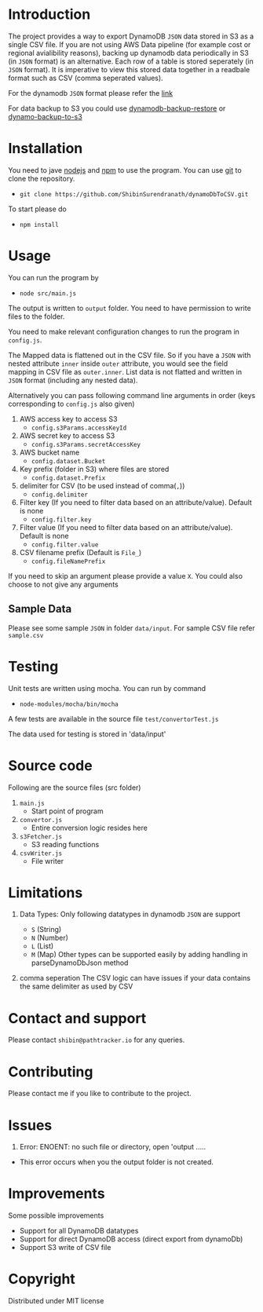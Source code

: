 # Introduction
The project provides a way to export DynamoDB `JSON` data stored in S3 as a single CSV file. 
If you are not using AWS Data pipeline (for example cost or regional avialibility reasons), backing up dynamodb data periodically in S3 (in `JSON` format) is an alternative. Each row of a table is stored seperately (in `JSON` format). It is imperative to view this stored data together in a readbale format such as CSV (comma seperated values).

For the dynamodb `JSON` format please refer the 
[link](http://docs.aws.amazon.com/amazondynamodb/latest/developerguide/Programming.LowLevelAPI.html#Programming.LowLevelAPI.ResponseFormat)

For data backup to S3 you could use [dynamodb-backup-restore](https://www.npmjs.com/package/dynamodb-backup-restore) or [dynamo-backup-to-s3](https://github.com/markitx/dynamo-backup-to-s3)

# Installation
You need to jave [nodejs](https://nodejs.org/en/) and [npm](https://www.npmjs.com/) to use the program. You can use 
[git](https://git-scm.com/) to clone the repository.
* `git clone https://github.com/ShibinSurendranath/dynamoDbToCSV.git` 

To start please do
* `npm install`

# Usage
You can run the program by 
* `node src/main.js`

The output is written to `output` folder. You need to have permission to write files to the folder.

You need to make relevant configuration changes to run the program in `config.js`.

The Mapped data is flattened out in the CSV file. So if you have a `JSON` with nested attribute `inner` inside `outer` attribute, you would see the field mapping in CSV file as `outer.inner`.
List data is not flatted and written in `JSON` format (including any nested data).

Alternatively you can pass following command line arguments in order (keys corresponding to `config.js` also given)
1. AWS access key to access S3
    * `config.s3Params.accessKeyId`
2. AWS secret key to access S3
    * `config.s3Params.secretAccessKey`
3. AWS bucket name
    * `config.dataset.Bucket`
4. Key prefix (folder in S3) where files are stored
    * `config.dataset.Prefix`
5. delimiter for CSV (to be used instead of comma(`,`))
    * `config.delimiter`
6. Filter key (If you need to filter data based on an attribute/value). Default is none
    * `config.filter.key`
7. Filter value (If you need to filter data based on an attribute/value). Default is none
    * `config.filter.value`
8. CSV filename prefix (Default is `File_`)
    * `config.fileNamePrefix`

If you need to skip an argument please provide a value `X`. You could also choose to not give any arguments

## Sample Data
Please see some sample `JSON` in folder `data/input`. For sample CSV file refer `sample.csv` 

# Testing
Unit tests are written using mocha. You can run by command
* `node-modules/mocha/bin/mocha`

A few tests are available in the source file `test/convertorTest.js`

The data used for testing is stored in 'data/input'

# Source code
Following are the source files (src folder)
1. `main.js` 
    * Start point of program
2. `convertor.js`
    * Entire conversion logic resides here
3. `s3Fetcher.js` 
    * S3 reading functions
4. `csvWriter.js`
    * File writer

# Limitations
1. Data Types: Only following datatypes in dynamodb `JSON` are support
    * `S` (String)
    * `N` (Number)
    * `L` (List)
    * `M` (Map)
Other types can be supported easily by adding handling in parseDynamoDbJson method

2. comma seperation
The CSV logic can have issues if your data contains the same delimiter as used by CSV

# Contact and support
Please contact `shibin@pathtracker.io` for any queries.

# Contributing
Please contact me if you like to contribute to the project.

# Issues
1. Error: ENOENT: no such file or directory, open 'output .....
* This error occurs when you the output folder is not created.


# Improvements
Some possible improvements
* Support for all DynamoDB datatypes
* Support for direct DynamoDB access (direct export from dynamoDb)
* Support S3 write of CSV file

# Copyright

Distributed under MIT license